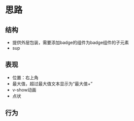 # 思路
## 结构
- 提供外层包装，需要添加badge的组件为badge组件的子元素
- sup

## 表现
- 位置：右上角
- 最大值，超过最大值文本显示为“最大值+”
- v-show动画
- 点状

## 行为

